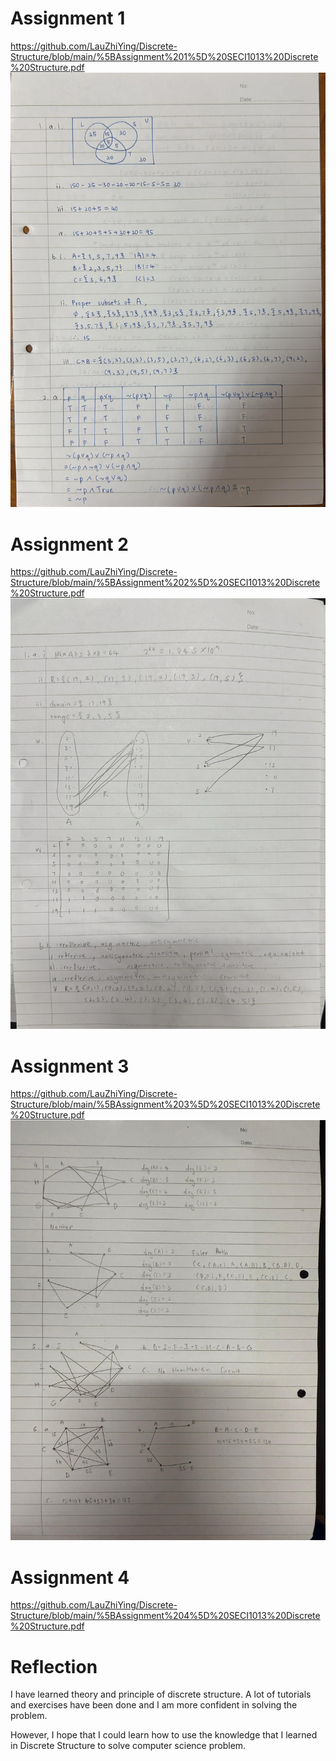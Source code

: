 # Assignment 1

https://github.com/LauZhiYing/Discrete-Structure/blob/main/%5BAssignment%201%5D%20SECI1013%20Discrete%20Structure.pdf
![](https://github.com/LauZhiYing/Discrete-Structure/blob/main/Assignment%201.jpeg)

# Assignment 2

https://github.com/LauZhiYing/Discrete-Structure/blob/main/%5BAssignment%202%5D%20SECI1013%20Discrete%20Structure.pdf
![](https://github.com/LauZhiYing/Discrete-Structure/blob/main/Assignment%202.jpeg)

# Assignment 3

https://github.com/LauZhiYing/Discrete-Structure/blob/main/%5BAssignment%203%5D%20SECI1013%20Discrete%20Structure.pdf
![](https://github.com/LauZhiYing/Discrete-Structure/blob/main/Assignment%203.jpeg)

# Assignment 4

https://github.com/LauZhiYing/Discrete-Structure/blob/main/%5BAssignment%204%5D%20SECI1013%20Discrete%20Structure.pdf

# Reflection
I have learned theory and principle of discrete structure. A lot of tutorials and exercises have been done and I am more confident in solving the problem. 

However, I hope that I could learn how to use the knowledge that I learned in Discrete Structure to solve computer science problem.
